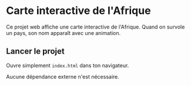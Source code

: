 # Carte interactive de l'Afrique

Ce projet web affiche une carte interactive de l'Afrique. Quand on survole un pays, son nom apparaît avec une animation.

## Lancer le projet

Ouvre simplement `index.html` dans ton navigateur.

Aucune dépendance externe n'est nécessaire.
